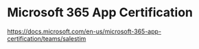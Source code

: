 # Microsoft 365 App Certification

https://docs.microsoft.com/en-us/microsoft-365-app-certification/teams/salestim

<Classification label="public" />
